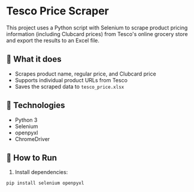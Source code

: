 # Tesco Price Scraper

This project uses a Python script with Selenium to scrape product pricing information (including Clubcard prices) from Tesco's online grocery store and export the results to an Excel file.

## 🛒 What it does

- Scrapes product name, regular price, and Clubcard price
- Supports individual product URLs from Tesco
- Saves the scraped data to `tesco_price.xlsx`

## 🧰 Technologies

- Python 3
- Selenium
- openpyxl
- ChromeDriver

## 🚀 How to Run

1. Install dependencies:

```bash
pip install selenium openpyxl
